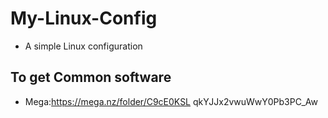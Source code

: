 # My-Linux-Config
* A simple Linux configuration

## To get Common software 
* Mega:https://mega.nz/folder/C9cE0KSL  qkYJJx2vwuWwY0Pb3PC_Aw

